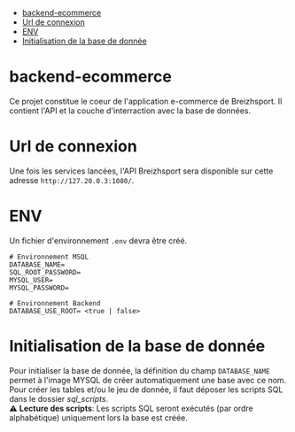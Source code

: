 <!-- TOC -->
* [backend-ecommerce](#backend-ecommerce)
* [Url de connexion](#url-de-connexion)
* [ENV](#env)
* [Initialisation de la base de donnée](#initialisation-de-la-base-de-donnée)
<!-- TOC -->

# backend-ecommerce

Ce projet constitue le coeur de l'application e-commerce de Breizhsport. Il contient l'API et la couche d'interraction
avec la base de données.

# Url de connexion
Une fois les services lancées, l'API Breizhsport sera disponible sur cette adresse `http://127.20.0.3:1080/`.

# ENV

Un fichier d'environnement `.env` devra être créé.

```dotenv
# Environnement MSQL
DATABASE_NAME=
SQL_ROOT_PASSWORD=
MYSQL_USER=
MYSQL_PASSWORD=

# Environnement Backend
DATABASE_USE_ROOT= <true | false>
```

# Initialisation de la base de donnée

Pour initialiser la base de donnée, la définition du champ `DATABASE_NAME` permet à l'image MYSQL de créer
automatiquement une base avec ce nom. <br>
Pour créer les tables et/ou le jeu de donnée, il faut déposer les scripts SQL dans le dossier *sql_scripts*.<br>
:warning: **Lecture des scripts**: Les scripts SQL seront exécutés (par ordre alphabétique) uniquement lors la base est
créée.